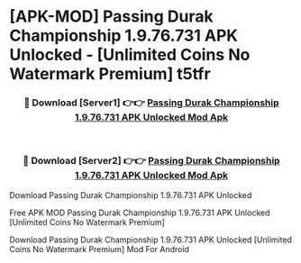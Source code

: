 # [APK-MOD] Passing Durak  Championship 1.9.76.731 APK Unlocked - [Unlimited Coins No Watermark Premium] t5tfr



<div align="center">
<h3>🔴 Download [Server1] 👉👉 <a href="https://momento.my/?title=Passing_Durak__Championship_1.9.76.731_APK_Unlocked">Passing Durak  Championship 1.9.76.731 APK Unlocked Mod Apk</a></h3><br>

<h3>🔴 Download [Server2] 👉👉 <a href="https://momento.my/?title=Passing_Durak__Championship_1.9.76.731_APK_Unlocked">Passing Durak  Championship 1.9.76.731 APK Unlocked Mod Apk</a></h3>
</div>



Download Passing Durak  Championship 1.9.76.731 APK Unlocked 

Free APK MOD Passing Durak  Championship 1.9.76.731 APK Unlocked [Unlimited Coins No Watermark Premium]

Download Passing Durak  Championship 1.9.76.731 APK Unlocked [Unlimited Coins No Watermark Premium] Mod For Android
